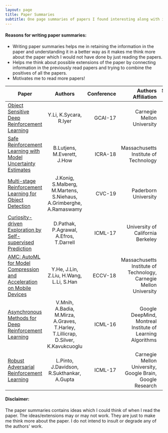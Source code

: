 ```yaml
---
layout: page
title: Paper Summaries
subtitle: One page summaries of papers I found interesting along with ideas to extend them!
---
```


#### Reasons for writing paper summaries:
* Writing paper summaries helps me in retaining the information in the paper and understanding it in a better way as it makes me think more about the paper which I would not have done by just reading the papers.
* Helps me think about possible extensions of the paper by connecting information in the previously read papers and trying to combine the positives of all the papers.
* Motivates me to read more papers!

| Paper         | Authors        | Conference  | Authors Affiliation | Summary Link |
| ------------- |:-------------:| -----:| -----:| -------: |
| [Object Sensitive Deep Reinforcement Learning](https://arxiv.org/abs/1809.06064) | Y.Li, K.Sycara, R.Iyer | GCAI-17  | Carnegie Mellon University | Link |
| [Safe Reinforcement Learning with Model Uncertainty Estimates](https://arxiv.org/abs/1810.08700) | B.Lutjens, M.Everett, J.How      | ICRA-18 | Massachusetts Institute of Technology | Link |
|[Multi-stage Reinforcement Learning for Object Detection](https://arxiv.org/pdf/1810.10325.pdf)| J.Konig, S.Malberg, M.Martens, S.Niehaus, A.Grimberghe, A.Ramaswamy| CVC-19 | Paderborn University| Link |
| [Curiosity-driven Exploration by Self-supervised Prediction](https://arxiv.org/pdf/1705.05363.pdf) | D.Pathak, P.Agrawal, A.Efros, T.Darrell | ICML-17 | University of California Berkeley | Link |
| [AMC: AutoML for Model Compression and Acceleration on Mobile Devices](https://arxiv.org/pdf/1802.03494.pdf) | Y.He, J.Lin, Z.Liu, H.Wang, L.Li, S.Han | ECCV-18 | Massachusetts Institute of Technology, Carnegie Mellon University | Link |
| [Asynchronous Methods for Deep Reinforcement Learning](https://arxiv.org/pdf/1602.01783.pdf) | V.Mnih, A.Badia, M.Mirza, A.Graves, T.Harley, T.Lillicrap, D.Silver, K.Kavukcuoglu | ICML-16 | Google DeepMind, Montreal Institute of Learning Algorithms | Link |
|[Robust Adversarial Reinforcement Learning](https://arxiv.org/pdf/1703.02702.pdf)| L.Pinto, J.Davidson, R.Sukthankar, A.Gupta | ICML-17 | Carnegie Mellon University, Google Brain, Google Research | Link |


#### Disclaimer:
The paper summaries contains ideas which I could think of when I read the paper. The ideas/extensions may or may not work. They are just to make me think more about the paper. I do not intend to insult or degrade any of the authors' work.
